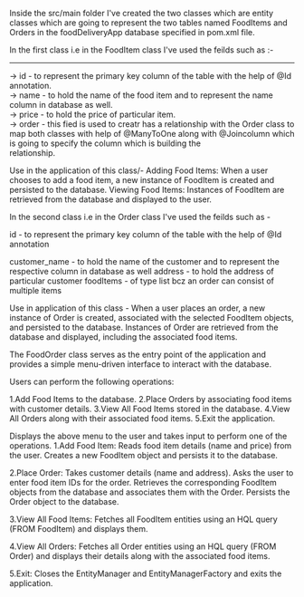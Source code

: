 Inside the src/main folder I've created the two classes which are entity classes which are going to represent the two tables named FoodItems and Orders in the foodDeliveryApp database specified in pom.xml file.

In the first class i.e in the FoodItem class I've used the feilds such as  :-
_____________________________________________________________________________________
-> id - to represent the primary key column of the table with the help of @Id annotation.<br>
-> name - to hold the name of the food item and to represent the name column in database as well.<br>
-> price - to hold the price of particular item.<br>
-> order - this fied is used to creatr has a relationship with the Order class to map both classes with help of @ManyToOne along with @Joincolumn which is going to    specify the column which is building the     
   relationship.

Use in the application of this class/-
Adding Food Items: When a user chooses to add a food item, a new instance of FoodItem is created and persisted to the database.
Viewing Food Items: Instances of FoodItem are retrieved from the database and displayed to the user.


In the second class i.e in the Order class I've used the feilds such as - 

id - to represent the primary key column of the table with the help of @Id annotation

customer_name - to hold the name of the customer and to represent the respective column in database as well
address - to hold the address of particular customer 
foodItems - of type list<FoodItem> bcz an order can consist of multiple items 

Use in application of this class - 
When a user places an order, a new instance of Order is created, associated with the selected FoodItem objects, and persisted to the database.
Instances of Order are retrieved from the database and displayed, including the associated food items.


The FoodOrder class serves as the entry point of the application and provides a simple menu-driven interface to interact with the database. 

Users can perform the following operations:

1.Add Food Items to the database.
2.Place Orders by associating food items with customer details.
3.View All Food Items stored in the database.
4.View All Orders along with their associated food items.
5.Exit the application.

Displays the above menu to the user and takes input to perform one of the operations.
1.Add Food Item:
Reads food item details (name and price) from the user.
Creates a new FoodItem object and persists it to the database.

2.Place Order:
Takes customer details (name and address).
Asks the user to enter food item IDs for the order.
Retrieves the corresponding FoodItem objects from the database and associates them with the Order.
Persists the Order object to the database.

3.View All Food Items:
Fetches all FoodItem entities using an HQL query (FROM FoodItem) and displays them.

4.View All Orders:
Fetches all Order entities using an HQL query (FROM Order) and displays their details along with the associated food items.

5.Exit:
Closes the EntityManager and EntityManagerFactory and exits the application.
